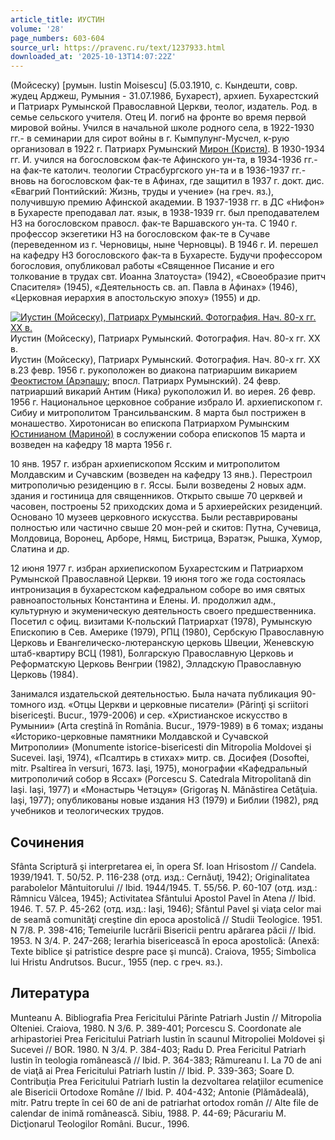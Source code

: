 ```yaml
---
article_title: ИУСТИН
volume: '28'
page_numbers: 603-604
source_url: https://pravenc.ru/text/1237933.html
downloaded_at: '2025-10-13T14:07:22Z'
---
```


(Мойсеску) [румын. Iustin Moisescu] (5.03.1910, с. Кындешти, совр. жудец Арджеш, Румыния - 31.07.1986, Бухарест), архиеп. Бухарестский и Патриарх Румынской Православной Церкви, теолог, издатель. Род. в семье сельского учителя. Отец И. погиб на фронте во время первой мировой войны. Учился в начальной школе родного села, в 1922-1930 гг.- в семинарии для сирот войны в г. Кымпулунг-Мусчел, к-рую организовал в 1922 г. Патриарх Румынский [Мирон (Кристя)](<https://pravenc.ru/text/Мирон (Кристя).html>). В 1930-1934 гг. И. учился на богословском фак-те Афинcкого ун-та, в 1934-1936 гг.- на фак-те католич. теологии Страсбургского ун-та и в 1936-1937 гг.- вновь на богословском фак-те в Афинах, где защитил в 1937 г. докт. дис. «Евагрий Понтийский: Жизнь, труды и учение» (на греч. яз.), получившую премию Афинской академии. В 1937-1938 гг. в ДС «Нифон» в Бухаресте преподавал лат. язык, в 1938-1939 гг. был преподавателем НЗ на богословском правосл. фак-те Варшавского ун-та. С 1940 г. профессор экзегетики НЗ на богословском фак-те в Сучаве (переведенном из г. Черновицы, ныне Черновцы). В 1946 г. И. перешел на кафедру НЗ богословского фак-та в Бухаресте. Будучи профессором богословия, опубликовал работы «Священное Писание и его толкование в трудах свт. Иоанна Златоуста» (1942), «Своеобразие притч Спасителя» (1945), «Деятельность св. ап. Павла в Афинах» (1946), «Церковная иерархия в апостольскую эпоху» (1955) и др.

[![Иустин (Мойсеску), Патриарх Румынский. Фотография. Нач. 80-х гг. ХХ в.](https://pravenc.ru/data/2012/05/16/1233444710/i200.jpg "Кликните для увеличения картинки")](https://pravenc.ru/data/2012/05/16/1233444710/i400.jpg)Иустин (Мойсеску), Патриарх Румынский. Фотография. Нач. 80-х гг. ХХ в.  
Иустин (Мойсеску), Патриарх Румынский. Фотография. Нач. 80-х гг. ХХ в.23 февр. 1956 г. рукоположен во диакона патриаршим викарием [Феоктистом (Арэпашу](<https://pravenc.ru/text/Феоктистом (Арэпашу.html>); впосл. Патриарх Румынский). 24 февр. патриарший викарий Антим (Ника) рукоположил И. во иерея. 26 февр. 1956 г. Национальное церковное собрание избрало И. архиепископом г. Сибиу и митрополитом Трансильванским. 8 марта был пострижен в монашество. Хиротонисан во епископа Патриархом Румынским [Юстинианом (Мариной)](<https://pravenc.ru/text/Юстинианом (Мариной).html>) в сослужении собора епископов 15 марта и возведен на кафедру 18 марта 1956 г.

10 янв. 1957 г. избран архиепископом Ясским и митрополитом Молдавским и Сучавским (возведен на кафедру 13 янв.). Перестроил митрополичью резиденцию в г. Яссы. Были возведены 2 новых адм. здания и гостиница для священников. Открыто свыше 70 церквей и часовен, построены 52 приходских дома и 5 архиерейских резиденций. Основано 10 музеев церковного искусства. Были реставрированы полностью или частично свыше 20 мон-рей и скитов: Путна, Сучевица, Молдовица, Воронец, Арборе, Нямц, Бистрица, Вэратэк, Рышка, Хумор, Слатина и др.

12 июня 1977 г. избран архиепископом Бухарестским и Патриархом Румынской Православной Церкви. 19 июня того же года состоялась интронизация в бухарестском кафедральном соборе во имя святых равноапостольных Константина и Елены. И. продолжил адм., культурную и экуменическую деятельность своего предшественника. Посетил с офиц. визитами К-польский Патриархат (1978), Румынскую Епископию в Сев. Америке (1979), РПЦ (1980), Сербскую Православную Церковь и Евангелическо-лютеранскую церковь Швеции, Женевскую штаб-квартиру ВСЦ (1981), Болгарскую Православную Церковь и Реформатскую Церковь Венгрии (1982), Элладскую Православную Церковь (1984).

Занимался издательской деятельностью. Была начата публикация 90-томного изд. «Отцы Церкви и церковные писатели» (Părinţi şi scriitori bisericeşti. Bucur., 1979-2006) и сер. «Христианское искусство в Румынии» (Arta creştină în România. Bucur., 1979-1989) в 6 томах; изданы «Историко-церковные памятники Молдавской и Сучавской Митрополии» (Monumente istorice-bisericesti din Mitropolia Moldovei şi Sucevei. Iaşi, 1974), «Псалтирь в стихах» митр. св. Досифея (Dosoftei, mitr. Psaltirea în versuri, 1673. Iaşi, 1975), монографии «Кафедральный митрополичий собор в Яссах» (Porcescu S. Catedrala Mitropolitană din Iaşi. Iaşi, 1977) и «Монастырь Четэцуя» (Grigoraş N. Mănăstirea Cetăţuia. Iaşi, 1977); опубликованы новые издания НЗ (1979) и Библии (1982), ряд учебников и теологических трудов.

## Сочинения

Sfânta Scriptură şi interpretarea ei, în opera Sf. Ioan Hrisostom // Candela. 1939/1941. T. 50/52. P. 116-238 (отд. изд.: Cernăuţi, 1942); Originalitatea parabolelor Mântuitorului // Ibid. 1944/1945. T. 55/56. P. 60-107 (отд. изд.: Râmnicu Vâlcea, 1945); Activitatea Sfântului Apostol Pavel în Atena // Ibid. 1946. T. 57. P. 45-262 (отд. изд.: Iaşi, 1946); Sfântul Pavel şi viaţa celor mai de seamă comunităţi creştine din epoca apostolică // Studii Teologice. 1951. N 7/8. P. 398-416; Temeiurile lucrării Bisericii pentru apărarea păcii // Ibid. 1953. N 3/4. P. 247-268; Ierarhia bisericească în epoca apostolică: (Anexă: Texte biblice şi patristice despre pace şi muncă). Craiova, 1955; Simbolica lui Hristu Andrutsos. Bucur., 1955 (пер. с греч. яз.).

## Литература

Munteanu A. Bibliografia Prea Fericitului Părinte Patriarh Justin // Mitropolia Olteniei. Craiova, 1980. N 3/6. P. 389-401; Porcescu S. Coordonate ale arhipastoriei Prea Fericitului Patriarh Iustin în scaunul Mitropoliei Moldovei şi Sucevei // BOR. 1980. N 3/4. P. 384-403; Radu D. Prea Fericitul Patriarh Iustin în teologia românească // Ibid. P. 364-383; Rămureanu I. La 70 de ani de viaţă ai Prea Fericitului Patriarh Iustin // Ibid. P. 339-363; Soare D. Contribuţia Prea Fericitului Patriarh Iustin la dezvoltarea relaţiilor ecumenice ale Bisericii Ortodoxe Române // Ibid. P. 404-432; Antonie (Plămădeală), mitr. Patru trepte în cei 60 de ani de patriarhat ortodox român // Alte file de calendar de inimă românească. Sibiu, 1988. P. 44-69; Păcurariu M. Dicţionarul Teologilor Români. Bucur., 1996.
